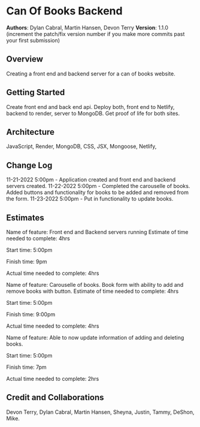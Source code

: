# Can Of Books Backend 

**Authors**: Dylan Cabral, Martin Hansen, Devon Terry
**Version**: 1.1.0 (increment the patch/fix version number if you make more commits past your first submission)

## Overview
Creating a front end and backend server for a can of books website. 

## Getting Started
Create front end and back end api. Deploy both, front end to Netlify, backend to render, server to MongoDB. Get proof of life for both sites. 

## Architecture
JavaScript, Render, MongoDB, CSS, JSX, Mongoose, Netlify, 

## Change Log

11-21-2022 5:00pm - Application created and front end and backend servers created. 
11-22-2022 5:00pm - Completed the carouselle of books. Added buttons and functionality for books to be added and removed
                    from the form. 
11-23-2022 5:00pm - Put in functionality to update books.                     

## Estimates
Name of feature: Front end and Backend servers running
Estimate of time needed to complete: 4hrs

Start time: 5:00pm

Finish time: 9pm

Actual time needed to complete: 4hrs

Name of feature: Carouselle of books. Book form with ability to add and remove books with button. 
Estimate of time needed to complete: 4hrs

Start time: 5:00pm

Finish time: 9:00pm

Actual time needed to complete: 4hrs

Name of feature: Able to now update information of adding and deleting books. 

Start time: 5:00pm

Finish time: 7pm

Actual time needed to complete: 2hrs


## Credit and Collaborations
Devon Terry, Dylan Cabral, Martin Hansen, Sheyna, Justin, Tammy, DeShon, Mike. 
